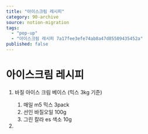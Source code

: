 ```yaml
---
title: "아이스크림 레시피"
category: 90-archive
source: notion-migration
tags:
  - "pop-up"
  - "아이스크림 레시피 7a17fee3efe74ab8a47d85509435452a"
published: false
---
```


# 아이스크림 레시피

1. 바질 아이스 크림 베이스 (믹스 3kg 기준)
   1. 매일 m5 믹스 3pack
   2. 선인 바질오일 100g
   3. 그린 칼라 es 색소 10g

2.

